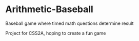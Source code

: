 # Arithmetic-Baseball
Baseball game where timed math questions determine result

Project for CSS2A, hoping to create a fun game 
